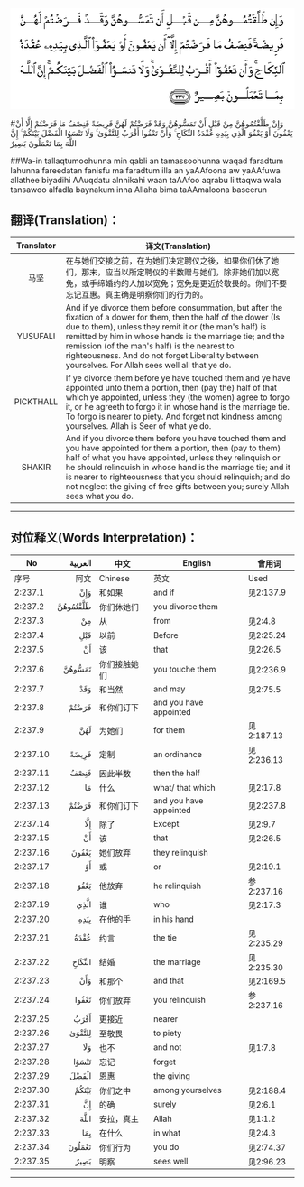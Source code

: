 ![002:237](images/002_237.gif)

#وَإِنْ طَلَّقْتُمُوهُنَّ مِنْ قَبْلِ أَنْ تَمَسُّوهُنَّ وَقَدْ فَرَضْتُمْ لَهُنَّ فَرِيضَةً فَنِصْفُ مَا فَرَضْتُمْ إِلَّا أَنْ يَعْفُونَ أَوْ يَعْفُوَ الَّذِي بِيَدِهِ عُقْدَةُ النِّكَاحِ ۚ وَأَنْ تَعْفُوا أَقْرَبُ لِلتَّقْوَىٰ ۚ وَلَا تَنْسَوُا الْفَضْلَ بَيْنَكُمْ ۚ إِنَّ اللَّهَ بِمَا تَعْمَلُونَ بَصِيرٌ 

##Wa-in tallaqtumoohunna min qabli an tamassoohunna waqad faradtum lahunna fareedatan fanisfu ma faradtum illa an yaAAfoona aw yaAAfuwa allathee biyadihi AAuqdatu alnnikahi waan taAAfoo aqrabu lilttaqwa wala tansawoo alfadla baynakum inna Allaha bima taAAmaloona baseerun 

## 翻译(Translation)：

| Translator | 译文(Translation)                                            |
| :--------: | ------------------------------------------------------------ |
|    马坚    | 在与她们交接之前，在为她们决定聘仪之後，如果你们休了她们，那末，应当以所定聘仪的半数赠与她们，除非她们加以宽免，或手缔婚约的人加以宽免；宽免是更近於敬畏的。你们不要忘记互惠。真主确是明察你们的行为的。 |
|  YUSUFALI  | And if ye divorce them before consummation, but after the fixation of a dower for them, then the half of the dower (Is due to them), unless they remit it or (the man's half) is remitted by him in whose hands is the marriage tie; and the remission (of the man's half) is the nearest to righteousness. And do not forget Liberality between yourselves. For Allah sees well all that ye do. |
| PICKTHALL  | If ye divorce them before ye have touched them and ye have appointed unto them a portion, then (pay the) half of that which ye appointed, unless they (the women) agree to forgo it, or he agreeth to forgo it in whose hand is the marriage tie. To forgo is nearer to piety. And forget not kindness among yourselves. Allah is Seer of what ye do. |
|   SHAKIR   | And if you divorce them before you have touched them and you have appointed for them a portion, then (pay to them) ha!f of what you have appointed, unless they relinquish or he should relinquish in whose hand is the marriage tie; and it is nearer to righteousness that you should relinquish; and do not neglect the giving of free gifts between you; surely Allah sees what you do. |

---

## 对位释义(Words Interpretation)：

| No   | العربية | 中文    | English | 曾用词 |
| ---- | ------: | ------- | ------- | ------ |
| 序号 |    阿文 | Chinese | 英文    | Used   |
| 2:237.1  | وَإِنْ      | 和如果       | and if                 | 见2:137.9  |
| 2:237.2  | طَلَّقْتُمُوهُنَّ | 你们休她们   | you divorce them       |            |
| 2:237.3  | مِنْ       | 从           | from                   | 见2:4.8    |
| 2:237.4  | قَبْلِ      | 以前         | Before                 | 见2:25.24  |
| 2:237.5  | أَنْ       | 该           | that                   | 见2:26.5   |
| 2:237.6  | تَمَسُّوهُنَّ   | 你们接触她们 | you touche them        | 见2:236.9  |
| 2:237.7  | وَقَدْ      | 和当然       | and may                | 见2:75.5   |
| 2:237.8  | فَرَضْتُمْ    | 和你们订下   | and you have appointed |            |
| 2:237.9  | لَهُنَّ      | 为她们       | for them               | 见2:187.13 |
| 2:237.10 | فَرِيضَةً    | 定制         | an ordinance           | 见2:236.13 |
| 2:237.11 | فَنِصْفُ     | 因此半数     | then the half          |            |
| 2:237.12 | مَا       | 什么         | what/ that which       | 见2:17.8   |
| 2:237.13 | فَرَضْتُمْ    | 和你们订下   | and you have appointed | 见2:237.8  |
| 2:237.14 | إِلَّا      | 除了         | Except                 | 见2:9.7    |
| 2:237.15 | أَنْ       | 该           | that                   | 见2:26.5   |
| 2:237.16 | يَعْفُونَ    | 她们放弃     | they relinquish        |            |
| 2:237.17 | أَوْ       | 或           | or                     | 见2:19.1   |
| 2:237.18 | يَعْفُوَ     | 他放弃       | he relinquish          | 参2:237.16 |
| 2:237.19 | الَّذِي     | 谁           | who                    | 见2:17.3   |
| 2:237.20 | بِيَدِهِ     | 在他的手     | in his hand            |            |
| 2:237.21 | عُقْدَةُ     | 约言         | the tie                | 见2:235.29 |
| 2:237.22 | النِّكَاحِ   | 结婚         | the marriage           | 见2:235.30 |
| 2:237.23 | وَأَنْ      | 和那个       | and that               | 见2:169.5  |
| 2:237.24 | تَعْفُوا    | 你们放弃     | you relinquish         | 参2:237.16 |
| 2:237.25 | أَقْرَبُ     | 更接近       | nearer                 |            |
| 2:237.26 | لِلتَّقْوَىٰ   | 至敬畏       | to piety               |            |
| 2:237.27 | وَلَا      | 也不         | and not                | 见1:7.8    |
| 2:237.28 | تَنْسَوُا    | 忘记         | forget                 |            |
| 2:237.29 | الْفَضْلَ    | 恩惠         | the giving             |            |
| 2:237.30 | بَيْنَكُمْ    | 你们之中     | among yourselves       | 见2:188.4  |
| 2:237.31 | إِنَّ       | 的确         | surely                 | 见2:6.1    |
| 2:237.32 | اللَّهَ     | 安拉，真主   | Allah                  | 见1:1.2    |
| 2:237.33 | بِمَا      | 在什么       | in what                | 见2:4.3    |
| 2:237.34 | تَعْمَلُونَ   | 你们行为     | you do                 | 见2:74.37  |
| 2:237.35 | بَصِيرٌ     | 明察         | sees well              | 见2:96.23  |

---

